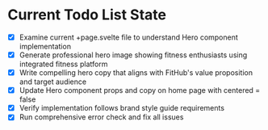 <!-- DO NOT EDIT - Managed by todo_list tool -->
<!-- Updated: 2025-09-24T09:18:05.767Z -->

# Current Todo List State

- [x] Examine current +page.svelte file to understand Hero component implementation
- [x] Generate professional hero image showing fitness enthusiasts using integrated fitness platform
- [x] Write compelling hero copy that aligns with FitHub's value proposition and target audience
- [x] Update Hero component props and copy on home page with centered = false
- [x] Verify implementation follows brand style guide requirements
- [x] Run comprehensive error check and fix all issues
